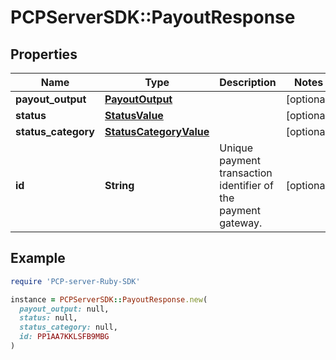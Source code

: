 # PCPServerSDK::PayoutResponse

## Properties

| Name | Type | Description | Notes |
| ---- | ---- | ----------- | ----- |
| **payout_output** | [**PayoutOutput**](PayoutOutput.md) |  | [optional] |
| **status** | [**StatusValue**](StatusValue.md) |  | [optional] |
| **status_category** | [**StatusCategoryValue**](StatusCategoryValue.md) |  | [optional] |
| **id** | **String** | Unique payment transaction identifier of the payment gateway. | [optional] |

## Example

```ruby
require 'PCP-server-Ruby-SDK'

instance = PCPServerSDK::PayoutResponse.new(
  payout_output: null,
  status: null,
  status_category: null,
  id: PP1AA7KKLSFB9MBG
)
```

